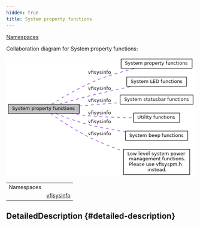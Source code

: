 ```yaml
---
hidden: true
title: System property functions
---
```


[Namespaces](#namespaces)

Collaboration diagram for System property functions:

![](group__sysinfo.png)

|            |                                                          |
|------------|----------------------------------------------------------|
| Namespaces |                                                          |
|            | <a href="namespacevfisysinfo.md">vfisysinfo</a> |

## DetailedDescription {#detailed-description}
